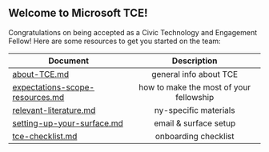 ## Welcome to Microsoft TCE! 

Congratulations on being accepted as a Civic Technology and Engagement Fellow! Here are some resources to get you started on the team:

| Document        | Description           | 
| ------------- |:-------------:| 
| [about-TCE.md](https://github.com/microsoftny/tce-fellows/blob/master/about-TCE.md) | general info about TCE | 
| [expectations-scope-resources.md](https://github.com/microsoftny/tce-fellows/blob/master/expectations-scope-resources.md) | how to make the most of your fellowship |  
| [relevant-literature.md](https://github.com/microsoftny/tce-fellows/blob/master/relevant-literature.md) | ny-specific materials |   
| [setting-up-your-surface.md](https://github.com/microsoftny/tce-fellows/blob/master/setting-up-your-surface.md) | email & surface setup|
| [tce-checklist.md](https://github.com/microsoftny/tce-fellows/blob/master/tce-checklist.md) | onboarding checklist | 



 
 
